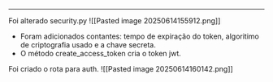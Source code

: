 
---

Foi alterado security.py
![[Pasted image 20250614155912.png]]
- Foram adicionados contantes: tempo de expiração do token, algoritimo de criptografia usado e a chave secreta.
- O método create_access_token cria o token jwt.

Foi criado o rota para auth.
![[Pasted image 20250614160142.png]]

